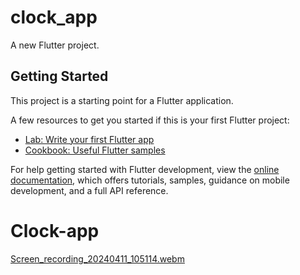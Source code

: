 # clock_app

A new Flutter project.

## Getting Started

This project is a starting point for a Flutter application.

A few resources to get you started if this is your first Flutter project:

- [Lab: Write your first Flutter app](https://docs.flutter.dev/get-started/codelab)
- [Cookbook: Useful Flutter samples](https://docs.flutter.dev/cookbook)

For help getting started with Flutter development, view the
[online documentation](https://docs.flutter.dev/), which offers tutorials,
samples, guidance on mobile development, and a full API reference.
# Clock-app
[Screen_recording_20240411_105114.webm](https://github.com/Radhi1228/Clock-app/assets/165246862/a2de626c-44a4-44c8-a987-0decfe23a982)
